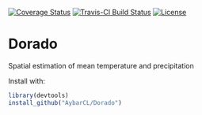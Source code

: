 [![Coverage Status](https://img.shields.io/codecov/c/github/AybarCL/Dorado/master.svg)](https://codecov.io/github/AybarCL/Dorado?branch=master)
[![Travis-CI Build Status](https://travis-ci.org/AybarCL/Dorado.svg?branch=master)](https://travis-ci.org/AybarCL/Dorado)
[![License](http://img.shields.io/badge/license-GPL%20%28%3E=%202%29-brightgreen.svg?style=flat)](http://www.gnu.org/licenses/gpl-2.0.html) 
# Dorado
Spatial estimation of mean temperature and precipitation

Install with:
```r
library(devtools)
install_github("AybarCL/Dorado")
```

